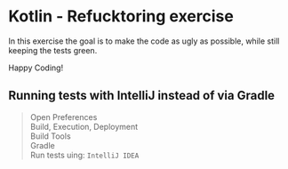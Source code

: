 # Kotlin - Refucktoring exercise

In this exercise the goal is to make the code as ugly as possible, while still keeping the tests green.

Happy Coding!

## Running tests with IntelliJ instead of via Gradle
> Open Preferences  
> Build, Execution, Deployment  
> Build Tools  
> Gradle  
> Run tests uing: `IntelliJ IDEA`
